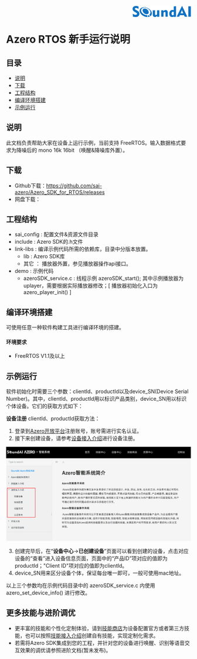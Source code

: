 <div align="right">
<img src="./assets/soundai.png" height = "30" alt="SoundAI" align=middle />
</div>

# Azero RTOS 新手运行说明

## 目录

* [说明](#Description)
* [下载](#Donwload)
* [工程结构](#Contents)
* [编译环境搭建](#Compiled)
* [示例运行](#QuickStart)

    

## 说明<a id="Description"></a>
此文档负责帮助大家在设备上运行示例，当前支持 FreeRTOS。输入数据格式要求为降噪后的 mono 16k 16bit （唤醒&降噪库外置）。

## 下载<a id="Download"></a>
* Github下载：https://github.com/sai-azero/Azero_SDK_for_RTOS/releases
* 网盘下载：

## 工程结构<a id="Contents"></a>

* sai_config : 配置文件&资源文件目录
* include : Azero SDK的.h文件
* link-libs :  编译示例代码所需的依赖库，目录中分版本放置。
    * lib : Azero SDK库
    * 其它 ： 播放器外置，参见播放器操作api接口。
* demo : 示例代码
    * azeroSDK_service.c : 线程示例 azeroSDK_start();    其中示例播放器为uplayer，需要根据实际播放器修改；[ 播放器初始化入口为 azero_player_init() ]

## 编译环境搭建<a id="Compiled"></a>

可使用任意一种软件构建工具进行编译环境的搭建。

#### 环境要求 
* FreeRTOS V1.1及以上

  


## 示例运行<a id="QuickStart"></a>
软件初始化时需要三个参数：clientId、productId以及device_SN(Device Serial Number)。其中，clientId、productId用以标识产品类别，device_SN用以标识个体设备。它们的获取方式如下：

**设备注册**<a id="DeviceRegist"></a>
clientId、productId获取方法：
1. 登录到[Azero开放平台](https://azero.soundai.com)注册账号，账号需进行实名认证。
2. 接下来创建设备，请参考[设备接入介绍](https://azero.soundai.com/docs/document)进行设备注册。

![dev_reg.png](./assets/dev_reg.png)

3. 创建完毕后，在“**设备中心**->**已创建设备**”页面可以看到创建的设备，点击对应设备的“查看”进入设备信息页面，页面中的“产品ID”项对应的值即为productId；"Client ID"项对应的值即为clientId。
4. device_SN用来区分设备个体，保证每台唯一即可，一般可使用mac地址。

以上三个参数均在示例代码目录中的 azeroSDK_service.c 内使用 azero_set_device_info() 进行修改。



## 更多技能与进阶调优
* 更丰富的技能和个性化定制体验，请到[技能商店](https://azero.soundai.com/skill-store/all-skills)为设备配置官方或者第三方技能，也可以按照[技能接入介绍](https://azero.soundai.com/docs/document)创建自有技能，实现定制化需求。
* 若需将Azero SDK集成到您的工程，并针对您的设备进行唤醒、识别等语音交互效果的调优请参照进阶文档(暂未发布)。
